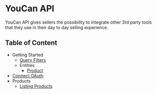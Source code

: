 # YouCan API

YouCan API gives sellers the possibility to integrate other 3rd party tools that they use in their day to day selling experience.

## Table of Content

- Getting Started
  - [Query Filters](misc/query-filters.md)
  - Entities
    - [Product](entities/product.md)
- [Connect OAuth](oauth/index.md)
- Products
  - [Listing Products](products/index.md)
